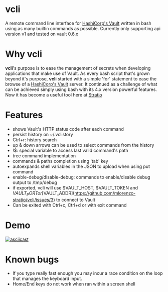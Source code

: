 # vcli
A remote command line interface for [HashiCorp's Vault](https://www.vaultproject.io/) written in bash using as many builtin commands as possible.
Currently only supporting api version v1 and tested on vault 0.6.x

# Why vcli
**vcli**'s purpose is to ease the management of secrets when developing applications that make use of Vault.
As every bash script that's grown beyond it's purpose, **vcli** started with a simple 'for' statement to ease the browse of a [HashiCorp's Vault](https://www.vaultproject.io/) server. It continued as a challenge of what can be achieved simply using bash with its 4.x version powerful features.
Now it has become a useful tool here at [Stratio](http://www.stratio.com)

# Features
* shows Vault's HTTP status code after each command
* persist history on ~/.vclistory
* Ctrl+r: history search
* up & down arrows can be used to select commands from the history
* !$: special variable to access last valid command's path
* tree command implementation
* commands & paths completion using 'tab' key
* autoexpands shell variables in the JSON to upload when using put command
* enable-debug/disable-debug: commands to enable/disable debug output to /tmp/debug
* if exported, vcli will use $VAULT_HOST, $VAULT_TOKEN and $VAULT_PORT or [$VAULT_ADDR](https://github.com/mlorenzo-stratio/vcli/issues/3) to connect to Vault
* Can be exited with Ctrl+c, Ctrl+d or with exit command

# Demo
[![asciicast](https://asciinema.org/a/132636.png)](https://asciinema.org/a/132636)

# Known bugs
* If you type really fast enough you may incur a race condition on the loop that manages the keyboard input.
* Home/End keys do not work when ran within a screen shell
